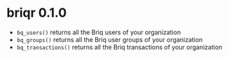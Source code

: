 # briqr 0.1.0

* `bq_users()` returns all the Briq users of your organization
* `bq_groups()` returns all the Briq user groups of your organization
* `bq_transactions()` returns all the Briq transactions of your organization
